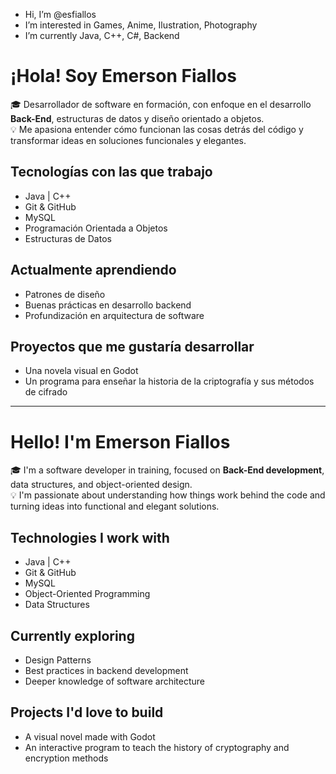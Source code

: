 -  Hi, I’m @esfiallos
-  I’m interested in Games, Anime, Ilustration, Photography
-  I’m currently Java, C++, C#, Backend

# ¡Hola! Soy Emerson Fiallos

🎓 Desarrollador de software en formación, con enfoque en el desarrollo **Back-End**, estructuras de datos y diseño orientado a objetos.  
💡 Me apasiona entender cómo funcionan las cosas detrás del código y transformar ideas en soluciones funcionales y elegantes.

## Tecnologías con las que trabajo
- Java | C++
- Git & GitHub
- MySQL
- Programación Orientada a Objetos
- Estructuras de Datos

## Actualmente aprendiendo
- Patrones de diseño
- Buenas prácticas en desarrollo backend
- Profundización en arquitectura de software

##  Proyectos que me gustaría desarrollar
- Una novela visual en Godot
- Un programa para enseñar la historia de la criptografía y sus métodos de cifrado

---

#  Hello! I'm Emerson Fiallos

🎓 I'm a software developer in training, focused on **Back-End development**, data structures, and object-oriented design.  
💡 I'm passionate about understanding how things work behind the code and turning ideas into functional and elegant solutions.

## Technologies I work with
- Java | C++
- Git & GitHub
- MySQL
- Object-Oriented Programming
- Data Structures

##  Currently exploring
- Design Patterns
- Best practices in backend development
- Deeper knowledge of software architecture

##  Projects I'd love to build
- A visual novel made with Godot
- An interactive program to teach the history of cryptography and encryption methods


